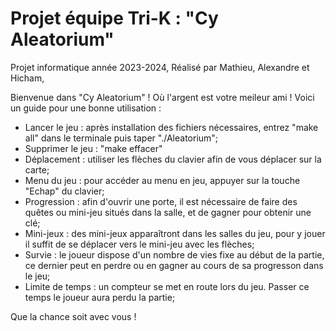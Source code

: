 # Projet équipe Tri-K : "Cy Aleatorium"
Projet informatique année 2023-2024,
Réalisé par Mathieu, Alexandre et Hicham,

Bienvenue dans "Cy Aleatorium" ! Où l'argent est votre meileur ami ! Voici un guide pour une bonne utilisation :
- Lancer le jeu : après installation des fichiers nécessaires, entrez "make all" dans le terminale puis taper "./Aleatorium";
- Supprimer le jeu : "make effacer"
- Déplacement : utiliser les flèches du clavier afin de vous déplacer sur la carte;
- Menu du jeu : pour accéder au menu en jeu, appuyer sur la touche "Echap" du clavier;
- Progression : afin d'ouvrir une porte, il est nécessaire de faire des quêtes ou mini-jeu situés dans la salle, et de gagner pour obtenir une clé;
- Mini-jeux : des mini-jeux apparaîtront dans les salles du jeu, pour y jouer il suffit de se déplacer vers le mini-jeu avec les flèches;
- Survie : le joueur dispose d'un nombre de vies fixe au début de la partie, ce dernier peut en perdre ou en gagner au cours de sa progresson dans le jeu;
- Limite de temps : un compteur se met en route lors du jeu. Passer ce temps le joueur aura perdu la partie;

Que la chance soit avec vous !

